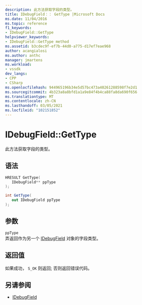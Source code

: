 ```yaml
---
description: 此方法获取字段的类型。
title: IDebugField：： GetType |Microsoft Docs
ms.date: 11/04/2016
ms.topic: reference
f1_keywords:
- IDebugField::GetType
helpviewer_keywords:
- IDebugField::GetType method
ms.assetid: b3cdec9f-ef7b-44d0-a775-d17ef7eae968
author: acangialosi
ms.author: anthc
manager: jmartens
ms.workload:
- vssdk
dev_langs:
- CPP
- CSharp
ms.openlocfilehash: 944965196b34e5d57bc473a40261288598f7e2d1
ms.sourcegitcommit: 4b323a8a8bfd1a1a9e84f4b4ca88fa8da690f656
ms.translationtype: MT
ms.contentlocale: zh-CN
ms.lasthandoff: 03/05/2021
ms.locfileid: "102151852"
---
```

# <a name="idebugfieldgettype"></a>IDebugField::GetType
此方法获取字段的类型。

## <a name="syntax"></a>语法

```cpp
HRESULT GetType( 
   IDebugField** ppType
);
```

```csharp
int GetType(
   out IDebugField ppType
);
```

## <a name="parameters"></a>参数
`ppType`\
弄返回作为另一个 [IDebugField](../../../extensibility/debugger/reference/idebugfield.md) 对象的字段类型。

## <a name="return-value"></a>返回值
 如果成功， `S_OK` 则返回; 否则返回错误代码。

## <a name="see-also"></a>另请参阅
- [IDebugField](../../../extensibility/debugger/reference/idebugfield.md)
